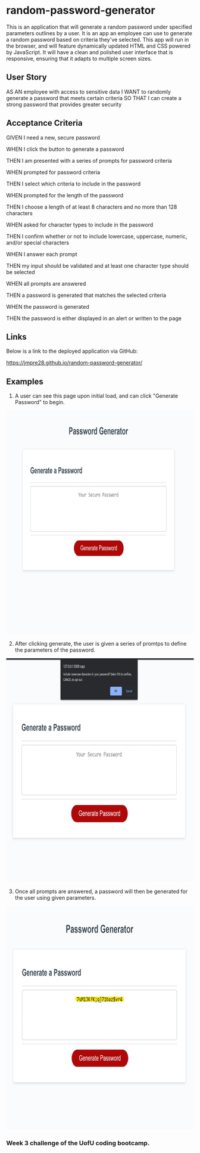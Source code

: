 # random-password-generator
This is an application that will generate a random password under specified parameters outlines by a user. It is an app an employee can use to generate 
a random password based on criteria they've selected. This app will run in the browser, and will feature dynamically updated HTML and CSS powered by 
JavaScript. It will have a clean and polished user interface that is responsive, ensuring that it adapts to multiple screen sizes.

## User Story
AS AN employee with access to sensitive data
I WANT to randomly generate a password that meets certain criteria
SO THAT I can create a strong password that provides greater security

## Acceptance Criteria
GIVEN I need a new, secure password

WHEN I click the button to generate a password

THEN I am presented with a series of prompts for password criteria

WHEN prompted for password criteria

THEN I select which criteria to include in the password

WHEN prompted for the length of the password

THEN I choose a length of at least 8 characters and no more than 128 characters

WHEN asked for character types to include in the password

THEN I confirm whether or not to include lowercase, uppercase, numeric, and/or special characters

WHEN I answer each prompt

THEN my input should be validated and at least one character type should be selected

WHEN all prompts are answered

THEN a password is generated that matches the selected criteria

WHEN the password is generated

THEN the password is either displayed in an alert or written to the page

## Links
Below is a link to the deployed application via GitHub:

https://jmpre28.github.io/random-password-generator/

## Examples
1. A user can see this page upon initial load, and can click "Generate Password" to begin.

<img src="./assets/images/randomPasswordGenerator1.jpg" alt="Homepage of the application. (A blank text box with a button)"
            width=800 height=600>

2. After clicking generate, the user is given a series of promtps to define the parameters of the password.

<img src="./assets/images/randomPasswordGenerator2.jpg" alt="A message prompt appearing on the webpage." width=800 height=600>

3. Once all prompts are answered, a password will then be generated for the user using given parameters.

<img src="./assets/images/randomPasswordGenerator3.jpg" alt="A generated password displayed in a text box." width=800 height=600>


### Week 3 challenge of the UofU coding bootcamp.
